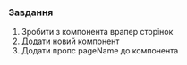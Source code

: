 ### Завдання

1) Зробити з компонента врапер сторінок
2) Додати новий компонент <SideBar/>
3) Додати пропс pageName до компонента <Header />